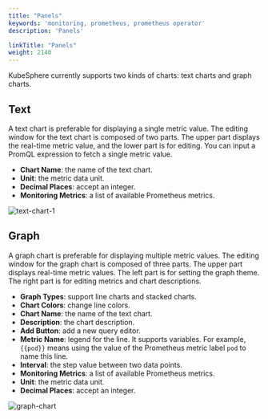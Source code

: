 ```yaml
---
title: "Panels"
keywords: 'monitoring, prometheus, prometheus operator'
description: 'Panels'

linkTitle: "Panels"
weight: 2140
---
```


KubeSphere currently supports two kinds of charts: text charts and graph charts.

## Text

A text chart is preferable for displaying a single metric value. The editing window for the text chart is composed of two parts. The upper part displays the real-time metric value, and the lower part is for editing. You can input a PromQL expression to fetch a single metric value.

- **Chart Name**: the name of the text chart.
- **Unit**: the metric data unit.
- **Decimal Places**: accept an integer.
- **Monitoring Metrics**: a list of available Prometheus metrics.

![text-chart-1](/images/docs/project-user-guide/custom-application-monitoring/text-chart-1.jpg)

## Graph

A graph chart is preferable for displaying multiple metric values. The editing window for the graph chart is composed of three parts. The upper part displays real-time metric values. The left part is for setting the graph theme. The right part is for editing metrics and chart descriptions.

- **Graph Types**: support line charts and stacked charts.
- **Chart Colors**: change line colors.
- **Chart Name**: the name of the text chart.
- **Description**: the chart description.
- **Add Button**: add a new query editor.
- **Metric Name**: legend for the line. It supports variables. For example, `{{pod}}` means using the value of the Prometheus metric label `pod` to name this line.
- **Interval**: the step value between two data points.
- **Monitoring Metrics**: a list of available Prometheus metrics.
- **Unit**: the metric data unit.
- **Decimal Places**: accept an integer.

![graph-chart](/images/docs/project-user-guide/custom-application-monitoring/graph-chart.jpg)